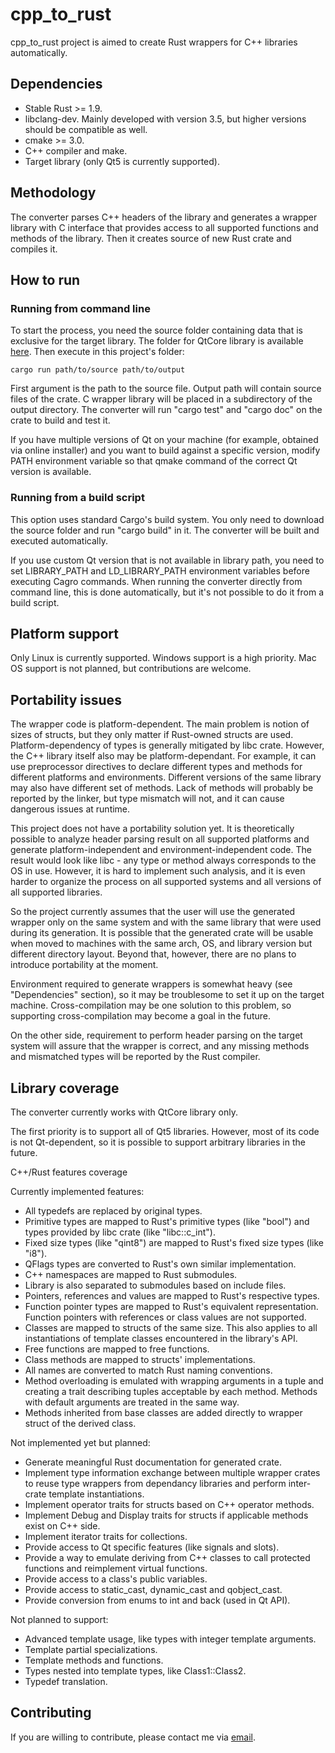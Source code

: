 # cpp_to_rust

cpp_to_rust project is aimed to create Rust wrappers for C++ libraries automatically.

## Dependencies

- Stable Rust >= 1.9.
- libclang-dev. Mainly developed with version 3.5, but higher versions should be compatible as well.
- cmake >= 3.0.
- C++ compiler and make.
- Target library (only Qt5 is currently supported).

## Methodology

The converter parses C++ headers of the library and generates a wrapper library with C interface that provides access to all supported functions and methods of the library. Then it creates source of new Rust crate and compiles it.

## How to run

### Running from command line

To start the process, you need the source folder containing data that is exclusive for the target library. The folder for QtCore library is available [here](https://github.com/rust-qt/qt_core_spec). Then execute in this project's folder:

    cargo run path/to/source path/to/output

First argument is the path to the source file. Output path will contain source files of the crate. C wrapper library will be placed in a subdirectory of the output directory. The converter will run "cargo test" and "cargo doc" on the crate to build and test it.

If you have multiple versions of Qt on your machine (for example, obtained via online installer) and you want to build against a specific version, modify PATH environment variable so that qmake command of the correct Qt version is available.

### Running from a build script

This option uses standard Cargo's build system. You only need to download the source folder and run "cargo build" in it. The converter will be built and executed automatically.

If you use custom Qt version that is not available in library path, you need to set LIBRARY_PATH and LD_LIBRARY_PATH environment variables before executing Cagro commands. When running the converter directly from command line, this is done automatically, but it's not possible to do it from a build script.

## Platform support

Only Linux is currently supported. Windows support is a high priority. Mac OS support is not planned, but contributions are welcome.

## Portability issues

The wrapper code is platform-dependent. The main problem is notion of sizes of structs, but they only matter if Rust-owned structs are used. Platform-dependency of types is generally mitigated by libc crate. However, the C++ library itself also may be platform-dependant. For example, it can use preprocessor directives to declare different types and methods for different platforms and environments. Different versions of the same library may also have different set of methods. Lack of methods will probably be reported by the linker, but type mismatch will not, and it can cause dangerous issues at runtime.

This project does not have a portability solution yet. It is theoretically possible to analyze header parsing result on all supported platforms and generate platform-independent and environment-independent code. The result would look like libc - any type or method always corresponds to the OS in use. However, it is hard to implement such analysis, and it is even harder to organize the process on all supported systems and all versions of all supported libraries.

So the project currently assumes that the user will use the generated wrapper only on the same system and with the same library that were used during its generation. It is possible that the generated crate will be usable when moved to machines with the same arch, OS, and library version but different directory layout. Beyond that, however, there are no plans to introduce portability at the moment.

Environment required to generate wrappers is somewhat heavy (see "Dependencies" section), so it may be troublesome to set it up on the target machine. Cross-compilation may be one solution to this problem, so supporting cross-compilation may become a goal in the future.

On the other side, requirement to perform header parsing on the target system will assure that the wrapper is correct, and any missing methods and mismatched types will be reported by the Rust compiler.

## Library coverage

The converter currently works with QtCore library only.

The first priority is to support all of Qt5 libraries. However, most of its code is not Qt-dependent, so it is possible to support arbitrary libraries in the future.

C++/Rust features coverage

Currently implemented features:

- All typedefs are replaced by original types.
- Primitive types are mapped to Rust's primitive types (like "bool") and types provided by libc crate (like "libc::c_int").
- Fixed size types (like "qint8") are mapped to Rust's fixed size types (like "i8").
- QFlags<Enum> types are converted to Rust's own similar implementation.
- C++ namespaces are mapped to Rust submodules.
- Library is also separated to submodules based on include files.
- Pointers, references and values are mapped to Rust's respective types.
- Function pointer types are mapped to Rust's equivalent representation. Function pointers with references or class values are not supported.
- Classes are mapped to structs of the same size. This also applies to all instantiations of template classes encountered in the library's API.
- Free functions are mapped to free functions.
- Class methods are mapped to structs' implementations.
- All names are converted to match Rust naming conventions.
- Method overloading is emulated with wrapping arguments in a tuple and creating a trait describing tuples acceptable by each method. Methods with default arguments are treated in the same way.
- Methods inherited from base classes are added directly to wrapper struct of the derived class.

Not implemented yet but planned:

- Generate meaningful Rust documentation for generated crate.
- Implement type information exchange between multiple wrapper crates to reuse type wrappers from dependancy libraries and perform inter-crate template instantiations.
- Implement operator traits for structs based on C++ operator methods.
- Implement Debug and Display traits for structs if applicable methods exist on C++ side.
- Implement iterator traits for collections.
- Provide access to Qt specific features (like signals and slots).
- Provide a way to emulate deriving from C++ classes to call protected functions and reimplement virtual functions.
- Provide access to a class's public variables.
- Provide access to static_cast, dynamic_cast and qobject_cast.
- Provide conversion from enums to int and back (used in Qt API).

Not planned to support:

- Advanced template usage, like types with integer template arguments.
- Template partial specializations.
- Template methods and functions.
- Types nested into template types, like Class1<T>::Class2.
- Typedef translation.

## Contributing

If you are willing to contribute, please contact me via [email](mailto:ri@idzaaus.org).

